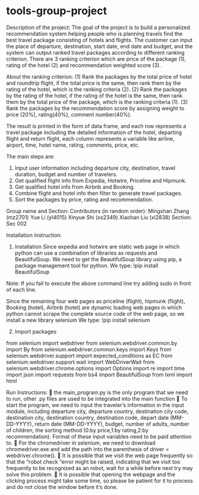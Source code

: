 # tools-group-project
Description of the project:
The goal of the project is to build a personalized recommendation system helping people who is planning travels find the best travel package consisting of hotels and flights. The customer can input the place of departure, destination, start date, end date and budget, and the system can output ranked travel packages according to different ranking criterion. There are 3 ranking criterion which are price of the package (1), rating of the hotel (2) and recommendation weighted score (3).

About the ranking criterion: 
(1)	Rank the packages by the total price of hotel and roundtrip flight, if the total price is the same, then rank them by the rating of the hotel, which is the ranking criteria (2). 
(2)	Rank the packages by the rating of the hotel, if the rating of the hotel is the same, then rank them by the total price of the package, which is the ranking criteria (1).
(3)	Rank the packages by the recommendation score by assigning weight to price (20%), rating(40%), comment number(40%). 



The result is printed in the form of data frame, and each row represents a travel package including the detailed information of the hotel, departing flight and return flight, each column represents a variable like airline, airport, time, hotel name, rating, comments, price, etc.

The main steps are:
1. Input user information including departure city, destination, travel duration, budget and number of travelers.
2. Get qualified flight info from Expedia, Hotwire, Priceline and Hipmunk.
3. Get qualified hotel info from Airbnb and Booking.
4. Combine flight and hotel info then filter to generate travel packages.
5. Sort the packages by price, rating and recommendation.

Group name and Section:
Contributors (in random order): 
Mingshan Zhang (mz2701)
Yue Li (yl4015)
Xinyue Shi (xs2349)
Xiaohan Liu (xl2838)
Section: Sec 002


Installation Instruction:
1)	Installation
Since expedia and hotwire are static web page in which python can use a combination of libraries as requests and BeautifulSoup. We need to get the BeautifulSoup library using pip, a package management tool for python.
We type:
!pip install BeautifulSoup

Note: If you fail to execute the above command line try adding sudo in front of each line.

Since the remaining four web pages as priceline (flight), hipmunk (flight), Booking (hotel), Airbnb (hotel) are dynamic loading web pages in which python cannot scrape the complete source code of the web page, so we install a new library selenium
We type:
!pip install selenium

2)	Import packages


from selenium import webdriver
from selenium.webdriver.common.by import By
from selenium.webdriver.common.keys import Keys
from selenium.webdriver.support import expected_conditions as EC
from selenium.webdriver.support.wait import WebDriverWait
from selenium.webdriver.chrome.options import Options
import re
import time
import json
import requests
from bs4 import BeautifulSoup
from lxml import html


Run Instructions:
	the main_program.py is the only program that we need to run, other .py files are used to be integrated into the main function
	To start the program, we need to input the traveler’s information in the input module, including departure city, departure country, destination city code, destination city, destination country, destination code, depart date (MM-DD-YYYY), return date (MM-DD-YYYY), budget, number of adults, number of children, the sorting method (0:by price,1:by rating,2:by recommendation). Format of these input variables need to be paid attention to.
	For the chromedriver in selenium, we need to download chromedriver.exe and add the path into the parenthesis of driver = webdriver.chrome().
	It is possible that we visit the web page frequently so that the “robot check “error might be raised, indicating that we visit too frequently to be recognized as an robot, wait for a while before next try may solve this problem.
	It is possible that opening the webpage and the clicking process might take some time, so please be patient for it to process and do not close the window before it’s done.


